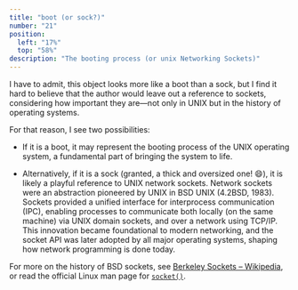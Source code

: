 ```yaml
---
title: "boot (or sock?)"
number: "21"
position:
  left: "17%"
  top: "58%"
description: "The booting process (or unix Networking Sockets)"
---
```


I have to admit, this object looks more like a boot than a sock, but I find it
hard to believe that the author would leave out a reference to sockets,
considering how important they are—not only in UNIX but in the history of
operating systems.  

For that reason, I see two possibilities:


- If it is a boot, it may represent the booting process of the UNIX operating
system, a fundamental part of bringing the system to life.

- Alternatively, if it is a sock (granted, a thick and oversized one! 😄), it
is likely a playful reference to UNIX network sockets.  Network sockets were an
abstraction pioneered by UNIX in BSD UNIX (4.2BSD, 1983).  Sockets provided a
unified interface for interprocess communication (IPC), enabling processes to
communicate both locally (on the same machine) via UNIX domain sockets, and
over a network using TCP/IP.  This innovation became foundational to modern
networking, and the socket API was later adopted by all major operating
systems, shaping how network programming is done today.

For more on the history of BSD sockets, see [Berkeley Sockets –
Wikipedia](https://en.wikipedia.org/wiki/Berkeley_sockets), or read the
official Linux man page for
[`socket()`](https://man7.org/linux/man-pages/man2/socket.2.html).


